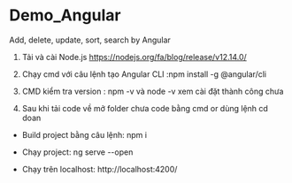 # Demo_Angular
Add, delete, update, sort, search by Angular
1. Tải và cài Node.js https://nodejs.org/fa/blog/release/v12.14.0/

2. Chạy cmd với câu lệnh tạo Angular CLI :npm install -g @angular/cli 

3. CMD kiểm tra version : npm -v    và   node -v  xem cài đặt thành công chưa

4. Sau khi tải code về mở folder chưa code bằng cmd  or  dùng lệnh cd doan

- Build project bằng câu lệnh:  npm i

- Chạy project: ng serve --open

- Chạy trên localhost: http://localhost:4200/
